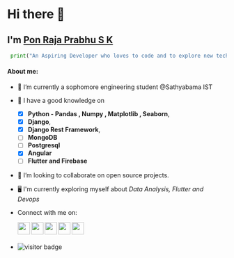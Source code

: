 # Hi there 👋
## I'm [Pon Raja Prabhu S K](https://bio.link/ponrajaprabhusk)
```py
 print("An Aspiring Developer who loves to code and to explore new technologies!!")
```

#### About me:

- 🔭 I’m currently a sophomore engineering student @Sathyabama IST
 
- 🌱 I have a good knowledge on 
    - [x] **Python - Pandas , Numpy , Matplotlib , Seaborn**, 
    - [x] **Django**, 
    - [x] **Django Rest Framework**, 
    - [ ] **MongoDB**
    - [ ] **Postgresql**
    - [x] **Angular**
    - [ ] **Flutter and Firebase**
 
- 👯 I’m looking to collaborate on open source projects.
 
- 🖥️ I'm currently exploring myself about *Data Analysis, Flutter and Devops*


- Connect with me on:
        <p align="center">
           <a href="https://www.linkedin.com/in/ponrajaprabhusk/">
             <img align="left" width="28px" src="https://cdn-icons-png.flaticon.com/512/174/174857.png"  />
           </a>
           <a href="https://twitter.com/PONRAJAPRABHUSK">
             <img align="left" width="28px" src="https://logodownload.org/wp-content/uploads/2014/09/twitter-logo-6.png" />
           </a>
           <a href="mailto:ponrajaprabhusk@gmail.com">
             <img align="left" width="28px" src="https://cdn-icons-png.flaticon.com/512/281/281769.png" />
           </a>
           <a href="https://hashnode.com/@ponrajaprabhusk">
             <img align="left" width="28px" src="https://cdn.hashnode.com/res/hashnode/image/upload/v1611902473383/CDyAuTy75.png?auto=compress" />
           </a>
           <a href="https://www.instagram.com/shadow_surfer_sk/">
             <img align="left" width="28px" src="https://upload.wikimedia.org/wikipedia/commons/thumb/a/a5/Instagram_icon.png/1024px-Instagram_icon.png" />
           </a>
        </p> 
<br>
<br>

 - ![visitor badge](https://visitor-badge.glitch.me/badge?page_id=ponrajaprabhusk.visitor-badge&left_color=red&right_color=green) 
